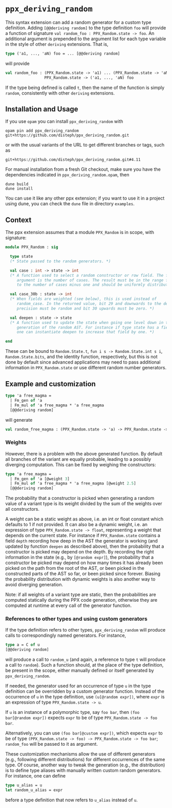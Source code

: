 # ``ppx_deriving_random``

This syntax extension can add a random generator for a custom type
definition.  Adding ``[@@deriving random]`` to the type definition ``foo``
will provide a function of signature ``val random_foo : PPX_Random.state -> foo``. An additional argument
is prepended to the argument list for each type variable in the style of
other ``deriving`` extensions. That is,

```ocaml
type ('a1, ..., 'aN) foo = ... [@@deriving random]
```

will provide

```ocaml
val random_foo : (PPX_Random.state -> 'a1) ... (PPX_Random.state -> 'aN) ->
                 PPX_Random.state -> ('a1, ..., 'aN) foo
```

If the type being defined is called `t`,
then the name of the function is simply `random`,
consistently with other ``deriving`` extensions.

## Installation and Usage

If you use ``opam`` you can install ``ppx_deriving_random`` with

```shell
opam pin add ppx_deriving_random git+https://github.com/disteph/ppx_deriving_random.git
```
or with the usual variants of the URL to get different branches or tags, such as

```shell
git+https://github.com/disteph/ppx_deriving_random.git#4.11
```


For manual installation from a fresh Git checkout, make sure you have the dependencies indicated in `ppx_deriving_random.opam`, then

```shell
dune build
dune install
```
You can use it like any other ppx extension; if you want to use it in a project using dune, you can check the `dune` file in directory `examples`.

## Context

The ppx extension assumes that a module ``PPX_Random`` is in scope, with signature:

```ocaml
module PPX_Random : sig

  type state
  (* State passed to the random generators. *)

  val case : int -> state -> int
  (* A function used to select a random constructor or row field. The first
     argument is the number of cases. The result must be in the range from 0
     to the number of cases minus one and should be uniformly distributed. *)

  val case_30b : state -> int
  (* When fields are weighted (see below), this is used instead of
     random_case. In the returned value, bit 29 and downwards to the desired
     precision must be random and bit 30 upwards must be zero. *)

  val deepen : state -> state
  (* A function used to update the state when going one level down in the
     generation of the random AST. For instance if type state has a field depth,
     one can instantiate deepen to increase that field by one. *)

end
```

These can be bound to ``Random.State.t``, ``fun i s -> Random.State.int s i``,
``Random.State.bits``, and the identity function, respectively, but this is not
done by default since advanced applications may need to pass additional information
in ``PPX_Random.state`` or use different random number generators.


## Example and customization

```ocaml
type 'a free_magma =
  | Fm_gen of 'a
  | Fm_mul of 'a free_magma * 'a free_magma
  [@@deriving random]
```

will generate

```ocaml
val random_free_magma : (PPX_Random.state -> 'a) -> PPX_Random.state -> 'a free_magma
```

### Weights

However, there is a problem with the above generated function. By default all
branches of the variant are equally probable, leading to a possibly diverging
computation.  This can be fixed by weighing the constructors:

```ocaml
type 'a free_magma =
  | Fm_gen of 'a [@weight 3]
  | Fm_mul of 'a free_magma * 'a free_magma [@weight 2.5]
  [@@deriving random]
```

The probability that a constructor is picked when generating a random value of a
variant type is its weight divided by the sum of the weights over all
constructors.

A weight can be a static weight as above, i.e. an int or float constant which
defaults to 1 if not provided. It can also be a dynamic weight, i.e. an
expression of type ``PPX_Random.state -> float``, representing a weight that
depends on the current state. For instance if ``PPX_Random.state`` contains a
field ``depth`` recording how deep in the AST the generator is working (and
updated by function ``deepen`` as described above), then the probability that a
constructor is picked may depend on the depth. By recording the right
information in the state (e.g., by ``[@random expr]``), the probability that a
constructor be picked may depend on how many times it has already been picked on
the path from the root of the AST, or been picked in the constructed parts of
the AST so far, or been picked since forever. Biasing the probability
distribution with dynamic weights is also another way to avoid diverging
generation.

Note: if all weights of a variant type are static, then the probabilities are
computed statically during the PPX code generation, otherwise they are computed
at runtime at every call of the generator function.

### References to other types and using custom generators

If the type definition refers to other types, `ppx_deriving_random` will produce calls to correspondingly named generators. For instance,

```ocaml
type a = C of u 
[@@deriving random]
```
will produce a call to ``random_u`` (and again, a reference to type ``t`` will produce a call to ``random``).
Such a function should, at the place of the type definition,
be present in the scope,
either manually defined or itself generated by `ppx_deriving_random`.

If needed, the generator used for an occurrence of type ``u`` in the type definition can be overridden by a custom generator function.
Instead of the occurrence of `u` in the type definition, 
use `(u[@random expr])`, where ``expr`` is an expression of type ``PPX_Random.state -> u``.

If ``u`` is an instance of a polymorphic type, say ``foo bar``,
then `(foo bar[@random expr])` expects ``expr``
to be of type ``PPX_Random.state -> foo bar``.

Alternatively, you can use `(foo bar[@custom expr])`, which expects
``expr`` to be of type ``(PPX_Random.state -> foo) -> PPX_Random.state -> foo bar``;
``random_foo`` will be passed to it as argument.

These customization mechanisms allow the use of different generators (e.g., following different distributions) for different occurrences of the same type. Of course, another way to tweak the generation (e.g., the distribution) is to define type aliases with manually written custom random generators.
For instance, one can define

```ocaml
type u_alias = u
let random_u_alias = expr
```
before a type definition that now refers to `u_alias` instead of `u`.
